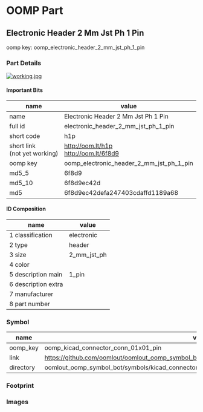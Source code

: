 # OOMP Part  
## Electronic Header 2 Mm Jst Ph 1 Pin  
  
oomp key: oomp_electronic_header_2_mm_jst_ph_1_pin  
  
### Part Details  
  
[![working.jpg](working_600.jpg)](working.jpg)  
  
#### Important Bits  
| name | value | 
| --- | --- | 
| name | Electronic Header 2 Mm Jst Ph 1 Pin | 
| full id | electronic_header_2_mm_jst_ph_1_pin | 
| short code | h1p | 
| short link<br>(not yet working) | http://oom.lt/h1p<br>http://oom.lt/6f8d9 | 
| oomp key | oomp_electronic_header_2_mm_jst_ph_1_pin | 
| md5_5 | 6f8d9 | 
| md5_10 | 6f8d9ec42d | 
| md5 | 6f8d9ec42defa247403cdaffd1189a68 | 
#### ID Composition  
| name | value | 
| --- | --- | 
| 1 classification | electronic | 
| 2 type | header | 
| 3 size | 2_mm_jst_ph | 
| 4 color |  | 
| 5 description main | 1_pin | 
| 6 description extra |  | 
| 7 manufacturer |  | 
| 8 part number |  | 
### Symbol  
| name | value | 
| --- | --- | 
| oomp_key | oomp_kicad_connector_conn_01x01_pin | 
| link | https://github.com/oomlout/oomlout_oomp_symbol_bot/tree/main/symbols/kicad_connector_conn_01x01_pin | 
| directory | oomlout_oomp_symbol_bot/symbols/kicad_connector_conn_01x01_pin//working/working.kicad_sym | 
### Footprint  
### Images  
